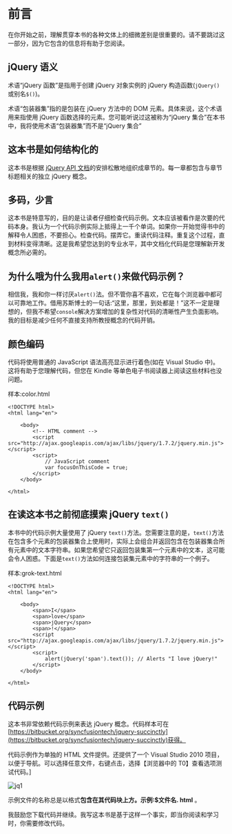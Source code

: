 # 前言

在你开始之前，理解贯穿本书的各种文体上的细微差别是很重要的。请不要跳过这一部分，因为它包含的信息将有助于您阅读。

## jQuery 语义

术语“jQuery 函数”是指用于创建 jQuery 对象实例的 jQuery 构造函数(`jQuery()` 或别名`$()`)。

术语“包装器集”指的是包装在 jQuery 方法中的 DOM 元素。具体来说，这个术语用来指使用 jQuery 函数选择的元素。您可能听说过这被称为“jQuery 集合”在本书中，我将使用术语“包装器集”而不是“jQuery 集合”

## 这本书是如何结构化的

这本书是根据 [jQuery API 文档](http://docs.jquery.com/Main_Page)的安排松散地组织成章节的。每一章都包含与章节标题相关的独立 jQuery 概念。

## 多码，少言

这本书是特意写的，目的是让读者仔细检查代码示例。文本应该被看作是次要的代码本身。我认为一个代码示例实际上抵得上一千个单词。如果你一开始觉得书中的解释令人困惑，不要担心。检查代码。摆弄它。重读代码注释。重复这个过程，直到材料变得清晰。这是我希望您达到的专业水平，其中文档化代码是您理解新开发概念所必需的。

## 为什么哦为什么我用`alert()`来做代码示例？

相信我，我和你一样讨厌`alert()`法。但不管你喜不喜欢，它在每个浏览器中都可以可靠地工作。借用苏斯博士的一句话:“这里，那里，到处都是！”这不一定是理想的，但我不希望`console`解决方案增加的复杂性对代码的清晰性产生负面影响。我的目标是减少任何不直接支持所教授概念的代码开销。

## 颜色编码

代码将使用普通的 JavaScript 语法高亮显示进行着色(如在 Visual Studio 中)。这将有助于您理解代码，但您在 Kindle 等单色电子书阅读器上阅读这些材料也没问题。

样本:color.html

```
<!DOCTYPE html>
<html lang="en">

    <body>
        <!-- HTML comment -->
        <script src="http://ajax.googleapis.com/ajax/libs/jquery/1.7.2/jquery.min.js"></script>
        <script>
            // JavaScript comment 
            var focusOnThisCode = true;
        </script>
    </body>

</html>

```

## 在读这本书之前彻底摸索 jQuery `text()`

本书中的代码示例大量使用了 jQuery `text()`方法。您需要注意的是，`text()`方法在包含多个元素的包装器集合上使用时，实际上会组合并返回包含在包装器集合所有元素中的文本字符串。如果您希望它只返回包装集第一个元素中的文本，这可能会令人困惑。下面是`text()`方法如何连接包装集元素中的字符串的一个例子。

样本:grok-text.html

```
<!DOCTYPE html>
<html lang="en">

    <body>
        <span>I</span>
        <span>love</span>
        <span>jQuery</span>
        <span>!</span>
        <script src="http://ajax.googleapis.com/ajax/libs/jquery/1.7.2/jquery.min.js"></script>
        <script>
            alert(jQuery('span').text()); // Alerts "I love jQuery!"
        </script>
    </body>

</html>

```

## 代码示例

这本书非常依赖代码示例来表达 jQuery 概念。代码样本可在[https://bitbucket.org/syncfusiontech/jquery-succinctly](https://bitbucket.org/syncfusiontech/jquery-succinctly)获得。

代码示例作为单独的 HTML 文件提供。还提供了一个 Visual Studio 2010 项目，以便于导航。可以选择任意文件，右键点击，选择【浏览器中的 T0】查看选项测试代码。]

![jq1](../Images/image006.png)

示例文件的名称总是以格式**包含在其代码块上方。示例:$文件名. html** 。

我鼓励您下载代码并继续。我写这本书是基于这样一个事实，即当你阅读和学习时，你需要修改代码。